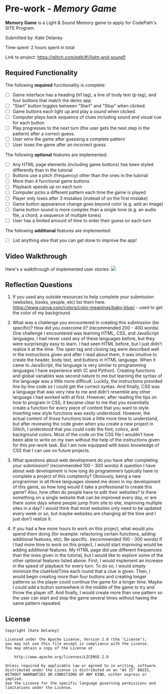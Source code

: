 # Pre-work - *Memory Game*

**Memory Game** is a Light & Sound Memory game to apply for CodePath's SITE Program. 

Submitted by: Kate Delaney

Time spent: 2 hours spent in total

Link to project: https://glitch.com/edit/#!/light-and-sound1

## Required Functionality

The following **required** functionality is complete:

* [ ] Game interface has a heading (h1 tag), a line of body text (p tag), and four buttons that match the demo app
* [ ] "Start" button toggles between "Start" and "Stop" when clicked. 
* [ ] Game buttons each light up and play a sound when clicked. 
* [ ] Computer plays back sequence of clues including sound and visual cue for each button
* [ ] Play progresses to the next turn (the user gets the next step in the pattern) after a correct guess. 
* [ ] User wins the game after guessing a complete pattern
* [ ] User loses the game after an incorrect guess

The following **optional** features are implemented:

* [ ] Any HTML page elements (including game buttons) has been styled differently than in the tutorial
* [ ] Buttons use a pitch (frequency) other than the ones in the tutorial
* [ ] More than 4 functional game buttons
* [ ] Playback speeds up on each turn
* [ ] Computer picks a different pattern each time the game is played
* [ ] Player only loses after 3 mistakes (instead of on the first mistake)
* [ ] Game button appearance change goes beyond color (e.g. add an image)
* [ ] Game button sound is more complex than a single tone (e.g. an audio file, a chord, a sequence of multiple tones)
* [ ] User has a limited amount of time to enter their guess on each turn

The following **additional** features are implemented:

- [ ] List anything else that you can get done to improve the app!

## Video Walkthrough

Here's a walkthrough of implemented user stories:
![](https://i.imgur.com/9htwVeO.gif)


## Reflection Questions
1. If you used any outside resources to help complete your submission (websites, books, people, etc) list them here. 
https://www.canva.com/colors/color-meanings/baby-blue/ - used to get the color of my background

2. What was a challenge you encountered in creating this submission (be specific)? How did you overcome it? (recommended 200 - 400 words) 
    One challenge I encountered was learning HTML, CSS, and JavaScript languages. I had never used any of 
  these languages before, but they were surprisingly easy to learn. I had seen HTML before, but I just 
  didn’t realize it at the time. The open tag and closing tag were described well in the instructions given 
  and after I read about them, it was intuitive to create the header, body text, and buttons in HTML 
  language. When it came to JavaScript, the language is very similar to programming languages I have 
  experience with (C and Python). Creating functions and global variables was second nature to me but 
  learning the syntax of the language was a little more difficult. Luckily, the instructions provided line by 
  line code so I could get the correct syntax. And finally, CSS was a language that was very new to me and 
  didn’t resemble any other language I had worked with at first. However, after reading the tips on how to 
  program in CSS, it became clear to me that you essentially create a function for every piece of content 
  that you want to style. Inserting new style functions was easily understood. However, the actual content 
  of those functions took a little more time to understand, but after reviewing the code given when you 
  create a new project in Glitch, I understood that you could code the font, colors, and background colors. 
  Most of the code on the CSS file I wouldn’t have been able to write on my own without the help of the 
  instructions given for this pre-work task. But I am now equipped with basic knowledge of CSS that I can
  use on future projects.

3. What questions about web development do you have after completing your submission? (recommended 100 - 300 words) 
    A question I have about web development is how long do programmers typically have to complete a 
  project of this complexity? Obviously, being a new programmer in all three languages slowed me down 
  in my development of this game, so how long would it take a professional to create this game? Also, 
  how often do people have to edit their websites? Is there something on a single website that can be 
  improved every day, or are there some days where people jump from site to site, improving multiple 
  sites in a day? I would think that most websites only need to be updated every week or so, but maybe 
  websites are changing all the time and I just don’t realize it. 

4. If you had a few more hours to work on this project, what would you spend them doing (for example: refactoring certain functions, adding additional features, etc). Be specific. (recommended 100 - 300 words) 
    If I had more time to work on this project, I would start improving would be adding additional features. 
  My HTML page did use different frequencies than the ones given in the tutorial, but I would like to 
  explore some of the other optional features listed above. First, I would implement an increase in the 
  speed of playback for every turn. To do so, I would simply minimize the clueHoldTime each round that a 
  clue is given. Then, I would begin creating more than four buttons and creating longer patterns so the 
  player could continue the game for a longer time. Maybe I could add a button somewhere in the middle 
  of the game to try and throw the player off. And finally, I would create more than one pattern so the 
  user can start and stop the game several times without having the same pattern repeated. 


## License

    Copyright [Kate Delaney]

    Licensed under the Apache License, Version 2.0 (the "License");
    you may not use this file except in compliance with the License.
    You may obtain a copy of the License at

        http://www.apache.org/licenses/LICENSE-2.0

    Unless required by applicable law or agreed to in writing, software
    distributed under the License is distributed on an "AS IS" BASIS,
    WITHOUT WARRANTIES OR CONDITIONS OF ANY KIND, either express or implied.
    See the License for the specific language governing permissions and
    limitations under the License.
